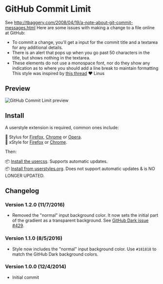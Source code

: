 # GitHub Commit Limit

See http://tbaggery.com/2008/04/19/a-note-about-git-commit-messages.html
Here are some issues with making a change to a file online at GitHub:
* To commit a change, you'll get a input for the commit title and a textarea for any additional details.
* There is an alert that pops up when you go past 50 characters in the title, but shows nothing in the textarea.
* These elements do not use a monospace font, nor do they show any indication as to where you should add a line break to maintain formatting
This style was inspired by [this thread](https://github.com/torvalds/linux/pull/17) :heart: Linus

## Preview
![GitHub Commit Limit preview](commit-limit.png)

## Install

A userstyle extension is required, common ones include:

🎨 Stylus for [Firefox](https://addons.mozilla.org/en-US/firefox/addon/styl-us/), [Chrome](https://chrome.google.com/webstore/detail/stylus/clngdbkpkpeebahjckkjfobafhncgmne) or [Opera](https://addons.opera.com/en-gb/extensions/details/stylus/).<br>
🎨 xStyle for [Firefox](https://addons.mozilla.org/firefox/addon/xstyle/) or [Chrome](https://chrome.google.com/webstore/detail/xstyle/hncgkmhphmncjohllpoleelnibpmccpj).

Then:

📦 [Install the usercss](https://raw.githubusercontent.com/StylishThemes/GitHub-Commit-Limit/master/github-commit-limit.user.css). Supports automatic updates.<br>
📦 [Install from userstyles.org](https://userstyles.org/styles/130386). Does not support automatic updates & is NO LONGER UPDATED.

## Changelog

### Version 1.2.0 (11/7/2016)

* Removed the "normal" input background color. It now sets the initial part of the gradient as a transparent background. See [GitHub Dark issue #429](https://github.com/StylishThemes/GitHub-Dark/issues/429).

### Version 1.1.0 (8/5/2016)

* Style now includes the "normal" input background color. Use `#181818` to match the GitHub Dark background colors.

### Version 1.0.0 (12/4/2014)

* Initial commit
